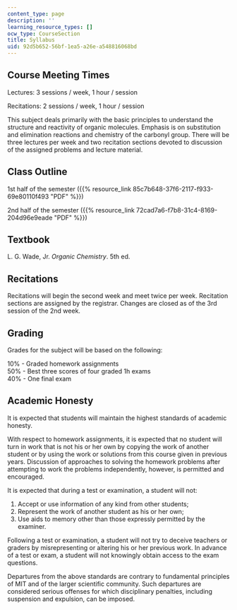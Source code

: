 ```yaml
---
content_type: page
description: ''
learning_resource_types: []
ocw_type: CourseSection
title: Syllabus
uid: 92d5b652-56bf-1ea5-a26e-a548816068bd
---
```


Course Meeting Times
--------------------

Lectures: 3 sessions / week, 1 hour / session

Recitations: 2 sessions / week, 1 hour / session

This subject deals primarily with the basic principles to understand the structure and reactivity of organic molecules. Emphasis is on substitution and elimination reactions and chemistry of the carbonyl group. There will be three lectures per week and two recitation sections devoted to discussion of the assigned problems and lecture material.

Class Outline
-------------

1st half of the semester ({{% resource_link 85c7b648-37f6-2117-f933-69e80110f493 "PDF" %}})  
  
2nd half of the semester ({{% resource_link 72cad7a6-f7b8-31c4-8169-204d96e9eade "PDF" %}})

Textbook
--------

L. G. Wade, Jr. _Organic Chemistry_. 5th ed.

Recitations
-----------

Recitations will begin the second week and meet twice per week. Recitation sections are assigned by the registrar. Changes are closed as of the 3rd session of the 2nd week.

Grading
-------

Grades for the subject will be based on the following:

10% - Graded homework assignments  
50% - Best three scores of four graded 1h exams  
40% - One final exam

Academic Honesty
----------------

It is expected that students will maintain the highest standards of academic honesty.

With respect to homework assignments, it is expected that no student will turn in work that is not his or her own by copying the work of another student or by using the work or solutions from this course given in previous years. Discussion of approaches to solving the homework problems after attempting to work the problems independently, however, is permitted and encouraged.

It is expected that during a test or examination, a student will not:

1.  Accept or use information of any kind from other students;
2.  Represent the work of another student as his or her own;
3.  Use aids to memory other than those expressly permitted by the examiner.

Following a test or examination, a student will not try to deceive teachers or graders by misrepresenting or altering his or her previous work. In advance of a test or exam, a student will not knowingly obtain access to the exam questions.

Departures from the above standards are contrary to fundamental principles of MIT and of the larger scientific community. Such departures are considered serious offenses for which disciplinary penalties, including suspension and expulsion, can be imposed.